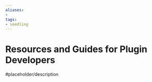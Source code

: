 ```yaml
---
aliases: 
- 
tags:
- seedling
---
```


# Resources and Guides for Plugin Developers

#placeholder/description 

